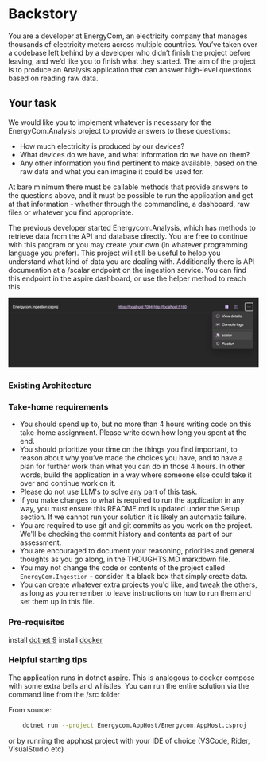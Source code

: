 # Backstory
You are a developer at EnergyCom, an electricity company that manages thousands of electricity meters across multiple countries. You’ve taken over a codebase left behind by a developer who didn’t finish the project before leaving, and we’d like you to finish what they started. The aim of the project is to produce an Analysis application that can answer high-level questions
based on reading raw data.

## Your task
We would like you to implement whatever is necessary for the EnergyCom.Analysis project to provide answers to these questions:

- How much electricity is produced by our devices?
- What devices do we have, and what information do we have on them?
- Any other information you find pertinent to make available, based on the raw data and what you can imagine it could be used for.

At bare minimum there must be callable methods that provide answers to the questions above, and it must be possible to run the application 
and get at that information - whether through the commandline, a dashboard, raw files or whatever you find appropriate.

The previous developer started Energycom.Analysis, which has methods to retrieve data from the API and database directly. You are free to continue with this program 
or you may create your own (in whatever programming language you prefer). This project will still be useful to helop you understand what kind of data you are dealing with. 
Additionally there is API documention at a /scalar endpoint on the ingestion service. You can find this endpoint in the aspire dashboard, or use the helper method to reach this.

![alt text](docs/scalar_aspire.png)

### Existing Architecture

### Take-home requirements
- You should spend up to, but no more than 4 hours writing code on this take-home assignment. Please write down how long you spent at the end.
- You should prioritize your time on the things you find important, to reason about why you’ve made the choices you have, and to have a plan for further work
  than what you can do in those 4 hours. In other words, build the application in a way where someone else could take it over and continue work on it.
- Please do not use LLM's to solve any part of this task.
- If you make changes to what is required to run the application in any way, you must ensure this README.md is updated under the Setup section. If we cannot run your solution it is likely an automatic failure.
- You are required to use git and git commits as you work on the project. We'll be checking the commit history and contents as part of our assessment.
- You are encouraged to document your reasoning, priorities and general thoughts as you go along, in the THOUGHTS.MD markdown file.
- You may not change the code or contents of the project called `EnergyCom.Ingestion` - consider it a black box that simply create data.
- You can create whatever extra projects you'd like, and tweak the others, as long as you remember to leave instructions on how to run them and set them up in this file.

### Pre-requisites

install [dotnet 9](https://dotnet.microsoft.com/en-us/download/dotnet/9.0) 
install [docker](https://www.docker.com/) 

### Helpful starting tips

The application runs in dotnet [aspire](https://learn.microsoft.com/en-us/dotnet/aspire/get-started/aspire-overview). This is analogous to docker compose with some extra bells and whistles. You can run the entire solution via the command line from the /src folder

From source:
```bash
    dotnet run --project Energycom.AppHost/Energycom.AppHost.csproj
```

or by running the apphost project with your IDE of choice (VSCode, Rider, VisualStudio etc)



